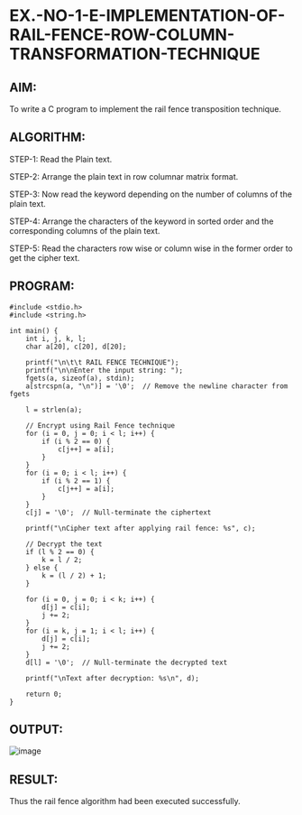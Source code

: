 # EX.-NO-1-E-IMPLEMENTATION-OF-RAIL-FENCE-ROW-COLUMN-TRANSFORMATION-TECHNIQUE

## AIM:
  To write a C program to implement the rail fence transposition technique.
  
## ALGORITHM:

STEP-1: Read the Plain text.

STEP-2: Arrange the plain text in row columnar matrix format.

STEP-3: Now read the keyword depending on the number of columns of the plain text.

STEP-4: Arrange the characters of the keyword in sorted order and the corresponding columns of the plain text.

STEP-5: Read the characters row wise or column wise in the former order to get the cipher text.

## PROGRAM:
```
#include <stdio.h>
#include <string.h>

int main() {
    int i, j, k, l;
    char a[20], c[20], d[20];

    printf("\n\t\t RAIL FENCE TECHNIQUE");
    printf("\n\nEnter the input string: ");
    fgets(a, sizeof(a), stdin);
    a[strcspn(a, "\n")] = '\0';  // Remove the newline character from fgets

    l = strlen(a);

    // Encrypt using Rail Fence technique
    for (i = 0, j = 0; i < l; i++) {
        if (i % 2 == 0) {
            c[j++] = a[i];
        }
    }
    for (i = 0; i < l; i++) {
        if (i % 2 == 1) {
            c[j++] = a[i];
        }
    }
    c[j] = '\0';  // Null-terminate the ciphertext

    printf("\nCipher text after applying rail fence: %s", c);

    // Decrypt the text
    if (l % 2 == 0) {
        k = l / 2;
    } else {
        k = (l / 2) + 1;
    }

    for (i = 0, j = 0; i < k; i++) {
        d[j] = c[i];
        j += 2;
    }
    for (i = k, j = 1; i < l; i++) {
        d[j] = c[i];
        j += 2;
    }
    d[l] = '\0';  // Null-terminate the decrypted text

    printf("\nText after decryption: %s\n", d);

    return 0;
}
```
## OUTPUT:
![image](https://github.com/user-attachments/assets/bd9acd28-accf-400b-a808-0e32a938a9af)

## RESULT:
  Thus the rail fence algorithm had been executed successfully.

